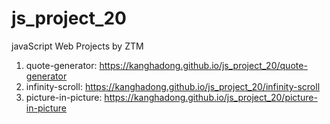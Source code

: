 # js_project_20
javaScript Web Projects by ZTM

1. quote-generator: https://kanghadong.github.io/js_project_20/quote-generator
2. infinity-scroll: https://kanghadong.github.io/js_project_20/infinity-scroll
3. picture-in-picture: https://kanghadong.github.io/js_project_20/picture-in-picture
